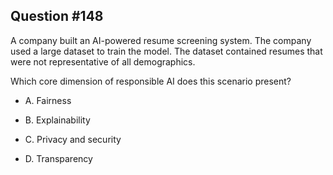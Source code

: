 ## Question #148

 A company built an AI-powered resume screening system. The company used a large dataset to train the model. The dataset contained resumes that were not representative of all demographics.

Which core dimension of responsible AI does this scenario present?

- A. Fairness

- B. Explainability

- C. Privacy and security

- D. Transparency